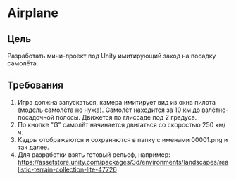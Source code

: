 # Airplane

## Цель
Разработать мини-проект под Unity имитирующий заход на посадку самолёта.
## Требования
1. Игра должна запускаться, камера имитирует вид из окна пилота (модель самолёта не нужа). Самолёт находится за 10 км до взлётно-посадочной полосы. Движется по глиссаде под 2 градуса.
2. По кнопке "G" самолёт начинается двигаться со скоростью 250 км/ч.
3. Кадры отображаются и сохраняются в папку с именами 00001.png и так далее.
4. Для разработки взять готовый рельеф, например:
https://assetstore.unity.com/packages/3d/environments/landscapes/realistic-terrain-collection-lite-47726
